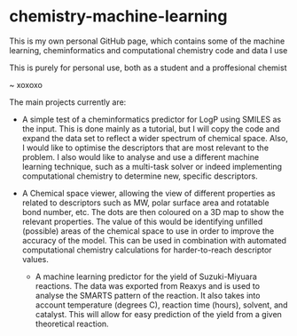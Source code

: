 # chemistry-machine-learning




This is my own personal GitHub page, which contains some of the machine learning, cheminformatics and computational chemistry code and data I use

This is purely for personal use, both as a student and a proffesional chemist

~ xoxoxo


The main projects currently are: 

- A simple test of a cheminformatics predictor for LogP using SMILES as the input. This is done mainly as a tutorial, but I will copy the code and expand the data set to reflect a wider spectrum of chemical space. Also, I would like to optimise the descriptors that are most relevant to the problem. I also would like to analyse and use a different machine learning technique, such as a multi-task solver or indeed implementing computational chemistry to determine new, specific descriptors.

- A Chemical space viewer, allowing the view of different properties as related to descriptors such as MW, polar surface area and rotatable bond number, etc. The dots are then coloured on a 3D map to show the relevant properties. The value of this would be identifying unfilled (possible) areas of the chemical space to use in order to improve the accuracy of the model. This can be used in combination with automated computational chemistry calculations for harder-to-reach descriptor values.

  - A machine learning predictor for the yield of Suzuki-Miyuara reactions. The data was exported from Reaxys and is used to analyse the SMARTS pattern of the reaction. It also takes into account temperature (degrees C), reaction time (hours), solvent, and catalyst. This will allow for easy prediction of the yield from a given theoretical reaction.
